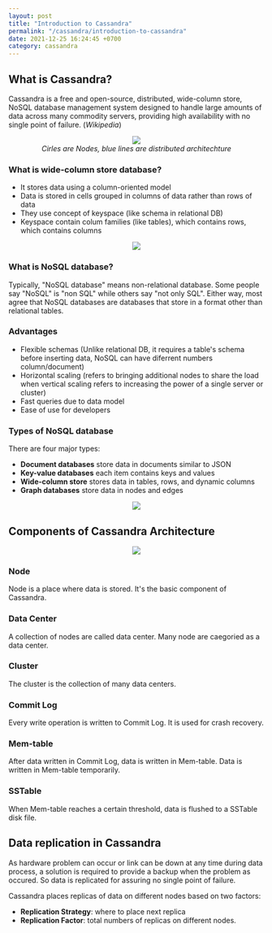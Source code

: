 ```yaml
---
layout: post
title: "Introduction to Cassandra"
permalink: "/cassandra/introduction-to-cassandra"
date: 2021-12-25 16:24:45 +0700
category: cassandra
---
```


## What is Cassandra?

Cassandra is a free and open-source, distributed, wide-column store, NoSQL database management system designed to handle large amounts of data across many commodity servers, providing high availability with no single point of failure. (_Wikipedia_)

<div style="text-align:center">
  <img src="https://user-images.githubusercontent.com/26586150/147382065-54ead0db-039b-4df5-9976-bcca579ea9c8.png" />
  <div style="text-align:center !important"><i>Cirles are Nodes, blue lines are distributed architechture</i></div>
</div>


### What is wide-column store database?

- It stores data using a column-oriented model
- Data is stored in cells grouped in columns of data rather than rows of data
- They use concept of keyspace (like schema in relational DB)
- Keyspace contain colum families (like tables), which contains rows, which contains columns

<div style="text-align:center">
  <img src="https://user-images.githubusercontent.com/26586150/147385596-ac6de2f1-db27-4a56-a45f-22f379f84766.png" />
</div>


### What is NoSQL database?
 
Typically, "NoSQL database" means non-relational database. Some people say "NoSQL" is "non SQL" while others say "not only SQL". Either way, most agree that NoSQL databases are databases that store in a format other than relational tables.

### Advantages

- Flexible schemas (Unlike relational DB, it requires a table's schema before inserting data, NoSQL can have diferrent numbers column/document)
- Horizontal scaling (refers to bringing additional nodes to share the load when vertical scaling refers to increasing the power of a single server or cluster)
- Fast queries due to data model
- Ease of use for developers

### Types of NoSQL database

There are four major types:
- **Document databases** store data in documents similar to JSON
- **Key-value databases** each item contains keys and values 
- **Wide-column store** stores data in tables, rows, and dynamic columns
- **Graph databases** store data in nodes and edges

<div style="text-align:center">
  <img src="https://user-images.githubusercontent.com/26586150/147398613-22b1d3e0-7d91-49cd-889d-0490551cc2e1.png" />
</div>

## Components of Cassandra Architecture

<div style="text-align:center">
  <img src="https://user-images.githubusercontent.com/26586150/147398729-731a9eb3-d7ef-445e-a3ad-9b60febb59c6.png" />
</div>

### Node

Node is a place where data is stored. It's the basic component of Cassandra.

### Data Center

A collection of nodes are called data center. Many node are caegoried as a data center.

### Cluster

The cluster is the collection of many data centers.

### Commit Log

Every write operation is written to Commit Log. It is used for crash recovery.

### Mem-table

After data written in Commit Log, data is written in Mem-table. Data is written in Mem-table temporarily.

### SSTable

When Mem-table reaches a certain threshold, data is flushed to a SSTable disk file.

## Data replication in Cassandra

As hardware problem can occur or link can be down at any time during data process, a solution is required to provide a backup when the problem as occured. So data is replicated for assuring no single point of failure.

Cassandra places replicas of data on different nodes based on two factors:
- **Replication Strategy**: where to place next replica
- **Replication Factor**: total numbers of replicas on different nodes.
